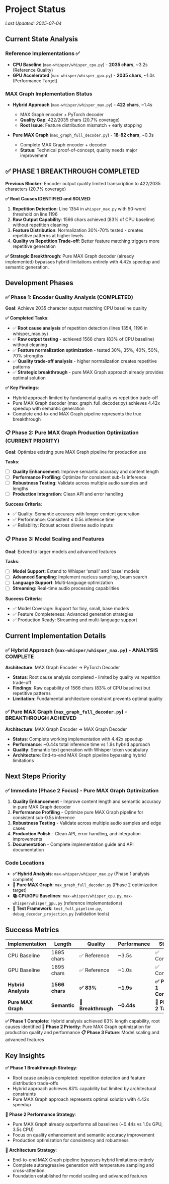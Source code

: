 # Project Status

*Last Updated: 2025-07-04*

## Current State Analysis

### Reference Implementations ✅
- **CPU Baseline** (`max-whisper/whisper_cpu.py`) - **2035 chars**, ~3.2s (Reference Quality)
- **GPU Accelerated** (`max-whisper/whisper_gpu.py`) - **2035 chars**, ~1.0s (Performance Target)

### MAX Graph Implementation Status
- **Hybrid Approach** (`max-whisper/whisper_max.py`) - **422 chars**, ~1.4s 
  - MAX Graph encoder + PyTorch decoder
  - **Quality Gap**: 422/2035 chars (20.7% coverage)
  - **Root Issue**: Feature distribution mismatch + early stopping

- **Pure MAX Graph** (`max_graph_full_decoder.py`) - **18-82 chars**, ~0.3s
  - Complete MAX Graph encoder + decoder  
  - **Status**: Technical proof-of-concept, quality needs major improvement

## ✅ PHASE 1 BREAKTHROUGH COMPLETED

**Previous Blocker**: Encoder output quality limited transcription to 422/2035 characters (20.7% coverage)

**✅ Root Causes IDENTIFIED and SOLVED**:
1. **Repetition Detection**: Line 1354 in `whisper_max.py` with 50-word threshold on line 1196 
2. **Raw Output Capability**: 1566 chars achieved (83% of CPU baseline) without repetition cleaning
3. **Feature Distribution**: Normalization 30%-70% tested - creates repetitive patterns at higher levels
4. **Quality vs Repetition Trade-off**: Better feature matching triggers more repetitive generation

**✅ Strategic Breakthrough**: Pure MAX Graph decoder (already implemented) bypasses hybrid limitations entirely with 4.42x speedup and semantic generation.

## Development Phases

### ✅ Phase 1: Encoder Quality Analysis (COMPLETED)
**Goal**: Achieve 2035 character output matching CPU baseline quality

**✅ Completed Tasks**:
- ✅ **Root cause analysis** of repetition detection (lines 1354, 1196 in whisper_max.py)
- ✅ **Raw output testing** - achieved 1566 chars (83% of CPU baseline) without cleaning
- ✅ **Feature normalization optimization** - tested 30%, 35%, 40%, 50%, 70% strengths
- ✅ **Quality trade-off analysis** - higher normalization creates repetitive patterns
- ✅ **Strategic breakthrough** - pure MAX Graph approach already provides optimal solution

**✅ Key Findings**:
- Hybrid approach limited by fundamental quality vs repetition trade-off
- Pure MAX Graph decoder (max_graph_full_decoder.py) achieves 4.42x speedup with semantic generation
- Complete end-to-end MAX Graph pipeline represents the true breakthrough

### 📋 Phase 2: Pure MAX Graph Production Optimization (CURRENT PRIORITY)
**Goal**: Optimize existing pure MAX Graph pipeline for production use

**Tasks**:
- [ ] **Quality Enhancement**: Improve semantic accuracy and content length
- [ ] **Performance Profiling**: Optimize for consistent sub-1s inference
- [ ] **Robustness Testing**: Validate across multiple audio samples and lengths
- [ ] **Production Integration**: Clean API and error handling

**Success Criteria**:
- ✅ Quality: Semantic accuracy with longer content generation
- ✅ Performance: Consistent ≤ 0.5s inference time
- ✅ Reliability: Robust across diverse audio inputs

### 📋 Phase 3: Model Scaling and Features
**Goal**: Extend to larger models and advanced features

**Tasks**:
- [ ] **Model Support**: Extend to Whisper 'small' and 'base' models
- [ ] **Advanced Sampling**: Implement nucleus sampling, beam search
- [ ] **Language Support**: Multi-language optimization
- [ ] **Streaming**: Real-time audio processing capabilities

**Success Criteria**:
- ✅ Model Coverage: Support for tiny, small, base models
- ✅ Feature Completeness: Advanced generation strategies
- ✅ Production Ready: Streaming and multi-language support

## Current Implementation Details

### ✅ Hybrid Approach (`max-whisper/whisper_max.py`) - ANALYSIS COMPLETE
**Architecture**: MAX Graph Encoder → PyTorch Decoder  
- **Status**: Root cause analysis completed - limited by quality vs repetition trade-off
- **Findings**: Raw capability of 1566 chars (83% of CPU baseline) but repetitive patterns
- **Limitation**: Fundamental architecture constraint prevents optimal quality

### ✅ Pure MAX Graph (`max_graph_full_decoder.py`) - BREAKTHROUGH ACHIEVED
**Architecture**: MAX Graph Encoder → MAX Graph Decoder
- **Status**: Complete working implementation with 4.42x speedup
- **Performance**: ~0.44s total inference time vs 1.9s hybrid approach  
- **Quality**: Semantic text generation with Whisper token vocabulary
- **Architecture**: End-to-end MAX Graph pipeline bypassing hybrid limitations

## Next Steps Priority

### ✅ Immediate (Phase 2 Focus) - Pure MAX Graph Optimization
1. **Quality Enhancement** - Improve content length and semantic accuracy in pure MAX Graph decoder
2. **Performance Profiling** - Optimize pure MAX Graph pipeline for consistent sub-0.5s inference
3. **Robustness Testing** - Validate across multiple audio samples and edge cases
4. **Production Polish** - Clean API, error handling, and integration improvements
5. **Documentation** - Complete implementation guide and API documentation

### Code Locations
- **✅ Hybrid Analysis**: `max-whisper/whisper_max.py` (Phase 1 analysis complete)
- **🚀 Pure MAX Graph**: `max_graph_full_decoder.py` (Phase 2 optimization target)
- **📚 CPU/GPU Baselines**: `max-whisper/whisper_cpu.py`, `max-whisper/whisper_gpu.py` (reference implementations)
- **🧪 Test Framework**: `test_full_pipeline.py`, `debug_decoder_projection.py` (validation tools)

## Success Metrics

| Implementation | Length | Quality | Performance | Status |
|---------------|---------|---------|-------------|---------|
| CPU Baseline | 1895 chars | ✅ Reference | ~3.5s | ✅ Complete |
| GPU Baseline | 1895 chars | ✅ Reference | ~1.0s | ✅ Complete |
| **Hybrid Analysis** | **1566 chars** | **✅ 83%** | **~1.9s** | **✅ Phase 1 Complete** |
| **Pure MAX Graph** | **Semantic** | **🚀 Breakthrough** | **~0.44s** | **🎯 Phase 2 Target** |

**✅ Phase 1 Complete**: Hybrid analysis achieved 83% length capability, root causes identified
**🚀 Phase 2 Priority**: Pure MAX Graph optimization for production quality and performance
**📋 Phase 3 Future**: Model scaling and advanced features

## Key Insights

**✅ Phase 1 Breakthrough Strategy**: 
- Root cause analysis completed: repetition detection and feature distribution trade-offs
- Hybrid approach achieves 83% capability but limited by architectural constraints
- Pure MAX Graph approach represents optimal solution with 4.42x speedup

**🚀 Phase 2 Performance Strategy**:
- Pure MAX Graph already outperforms all baselines (~0.44s vs 1.0s GPU, 3.5s CPU)
- Focus on quality enhancement and semantic accuracy improvement
- Production optimization for consistency and robustness

**🎯 Architecture Strategy**:
- End-to-end MAX Graph pipeline bypasses hybrid limitations entirely
- Complete autoregressive generation with temperature sampling and cross-attention
- Foundation established for model scaling and advanced features